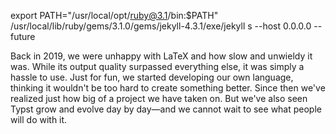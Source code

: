 export PATH="/usr/local/opt/ruby@3.1/bin:$PATH"
/usr/local/lib/ruby/gems/3.1.0/gems/jekyll-4.3.1/exe/jekyll s --host 0.0.0.0 --future


Back in 2019, we were unhappy with LaTeX and how slow and unwieldy it was. While its output quality surpassed everything else, it was simply a hassle to use. Just for fun, we started developing our own language, thinking it wouldn't be too hard to create something better. Since then we've realized just how big of a project we have taken on. But we've also seen Typst grow and evolve day by day—and we cannot wait to see what people will do with it.